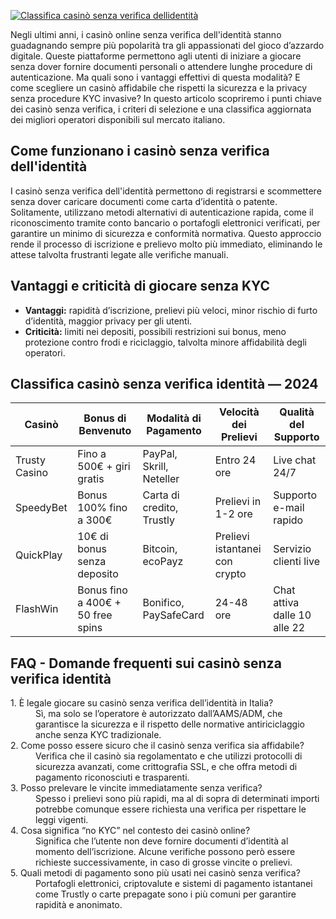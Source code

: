 [![Classifica casinò senza verifica dellidentità](https://123-caf.pages.dev/gitsignup.png)](https://vrmoo.ru/Bt82HjjY)

<p>Negli ultimi anni, i casinò online senza verifica dell'identità stanno guadagnando sempre più popolarità tra gli appassionati del gioco d’azzardo digitale. Queste piattaforme permettono agli utenti di iniziare a giocare senza dover fornire documenti personali o attendere lunghe procedure di autenticazione. Ma quali sono i vantaggi effettivi di questa modalità? E come scegliere un casinò affidabile che rispetti la sicurezza e la privacy senza procedure KYC invasive? In questo articolo scopriremo i punti chiave dei casinò senza verifica, i criteri di selezione e una classifica aggiornata dei migliori operatori disponibili sul mercato italiano.</p>  <h2>Come funzionano i casinò senza verifica dell'identità</h2> <p>I casinò senza verifica dell'identità permettono di registrarsi e scommettere senza dover caricare documenti come carta d’identità o patente. Solitamente, utilizzano metodi alternativi di autenticazione rapida, come il riconoscimento tramite conto bancario o portafogli elettronici verificati, per garantire un minimo di sicurezza e conformità normativa. Questo approccio rende il processo di iscrizione e prelievo molto più immediato, eliminando le attese talvolta frustranti legate alle verifiche manuali.</p>  <h2>Vantaggi e criticità di giocare senza KYC</h2> <ul> <li><strong>Vantaggi:</strong> rapidità d’iscrizione, prelievi più veloci, minor rischio di furto d’identità, maggior privacy per gli utenti.</li> <li><strong>Criticità:</strong> limiti nei depositi, possibili restrizioni sui bonus, meno protezione contro frodi e riciclaggio, talvolta minore affidabilità degli operatori.</li> </ul>  <h2>Classifica casinò senza verifica identità — 2024</h2> <table> <thead> <tr> <th>Casinò</th> <th>Bonus di Benvenuto</th> <th>Modalità di Pagamento</th> <th>Velocità dei Prelievi</th> <th>Qualità del Supporto</th> </tr> </thead> <tbody> <tr> <td>Trusty Casino</td> <td>Fino a 500€ + giri gratis</td> <td>PayPal, Skrill, Neteller</td> <td>Entro 24 ore</td> <td>Live chat 24/7</td> </tr> <tr> <td>SpeedyBet</td> <td>Bonus 100% fino a 300€</td> <td>Carta di credito, Trustly</td> <td>Prelievi in 1-2 ore</td> <td>Supporto e-mail rapido</td> </tr> <tr> <td>QuickPlay</td> <td>10€ di bonus senza deposito</td> <td>Bitcoin, ecoPayz</td> <td>Prelievi istantanei con crypto</td> <td>Servizio clienti live</td> </tr> <tr> <td>FlashWin</td> <td>Bonus fino a 400€ + 50 free spins</td> <td>Bonifico, PaySafeCard</td> <td>24-48 ore</td> <td>Chat attiva dalle 10 alle 22</td> </tr> </tbody> </table>  <h2>FAQ - Domande frequenti sui casinò senza verifica identità</h2> <dl> <dt>1. È legale giocare su casinò senza verifica dell’identità in Italia?</dt> <dd>Sì, ma solo se l’operatore è autorizzato dall’AAMS/ADM, che garantisce la sicurezza e il rispetto delle normative antiriciclaggio anche senza KYC tradizionale.</dd>  <dt>2. Come posso essere sicuro che il casinò senza verifica sia affidabile?</dt> <dd>Verifica che il casinò sia regolamentato e che utilizzi protocolli di sicurezza avanzati, come crittografia SSL, e che offra metodi di pagamento riconosciuti e trasparenti.</dd>  <dt>3. Posso prelevare le vincite immediatamente senza verifica?</dt> <dd>Spesso i prelievi sono più rapidi, ma al di sopra di determinati importi potrebbe comunque essere richiesta una verifica per rispettare le leggi vigenti.</dd>  <dt>4. Cosa significa “no KYC” nel contesto dei casinò online?</dt> <dd>Significa che l’utente non deve fornire documenti d’identità al momento dell’iscrizione. Alcune verifiche possono però essere richieste successivamente, in caso di grosse vincite o prelievi.</dd>  <dt>5. Quali metodi di pagamento sono più usati nei casinò senza verifica?</dt> <dd>Portafogli elettronici, criptovalute e sistemi di pagamento istantanei come Trustly o carte prepagate sono i più comuni per garantire rapidità e anonimato.</dd> </dl>